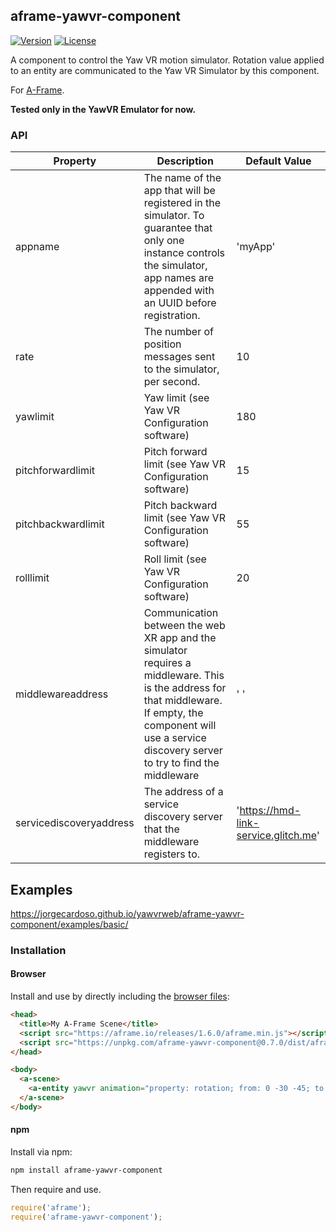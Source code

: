 ## aframe-yawvr-component

[![Version](http://img.shields.io/npm/v/aframe-yawvr-component.svg?style=flat-square)](https://npmjs.org/package/aframe-yawvr-component)
[![License](http://img.shields.io/npm/l/aframe-yawvr-component.svg?style=flat-square)](https://npmjs.org/package/aframe-yawvr-component)

A component to control the Yaw VR motion simulator. Rotation value applied to an entity are communicated to the Yaw VR Simulator by this component.

For [A-Frame](https://aframe.io).

__Tested only in the YawVR Emulator for now.__

### API

| Property | Description                                                                                                                                                                                                      | Default Value |
|----------|------------------------------------------------------------------------------------------------------------------------------------------------------------------------------------------------------------------|---------------|
| appname  | The name of the app that will be registered in the simulator. To guarantee that only one instance controls the simulator, app names are appended with an UUID before registration.                               | 'myApp'       |
| rate     | The number of position messages sent to the simulator, per second.                                                                                                                                               | 10            |
| yawlimit     | Yaw limit (see Yaw VR Configuration software)                                                                                                                                                                    | 180           |
| pitchforwardlimit     | Pitch forward limit (see Yaw VR Configuration software)                                                                                                                                                          | 15            |
| pitchbackwardlimit     | Pitch backward limit (see Yaw VR Configuration software)                                                                                                                                                         | 55            |
| rolllimit     | Roll limit (see Yaw VR Configuration software)                                                                                                                                                                   | 20            |
| middlewareaddress     | Communication between the web XR app and the simulator requires a middleware. This is the address for that middleware. If empty, the component will use a service discovery server to try to find the middleware | ' '           |
| servicediscoveryaddress   | The address of a service discovery server that the middleware registers to. | 'https://hmd-link-service.glitch.me'   |


## Examples

https://jorgecardoso.github.io/yawvrweb/aframe-yawvr-component/examples/basic/

### Installation

#### Browser

Install and use by directly including the [browser files](dist):

```html
<head>
  <title>My A-Frame Scene</title>
  <script src="https://aframe.io/releases/1.6.0/aframe.min.js"></script>
  <script src="https://unpkg.com/aframe-yawvr-component@0.7.0/dist/aframe-yawvr-component.min.js"></script>
</head>

<body>
  <a-scene>
    <a-entity yawvr animation="property: rotation; from: 0 -30 -45; to: 0 30 45; dur: 2000; loop: true; dir: alternate; easing: linear" ></a-entity>
  </a-scene>
</body>
```

#### npm

Install via npm:

```bash
npm install aframe-yawvr-component
```

Then require and use.

```js
require('aframe');
require('aframe-yawvr-component');
```
